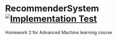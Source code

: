 # RecommenderSystem [![Implementation Test](https://github.com/Muhammad0Awais/RecommenderSystem/actions/workflows/main.yml/badge.svg)](https://github.com/Muhammad0Awais/RecommenderSystem/actions/workflows/main.yml)
Homework 2 for Advanced Machine learning course
